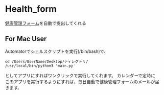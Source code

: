 
# Health_form
[健康管理フォーム](https://www.u-tokyo.ac.jp/covid-19/ja/safety/healthcheck.html)を自動で提出してくれる

## For Mac User
Automatorでシェルスクリプトを実行(/bin/bash)で、

```
cd /Users/UserName/Desktop/ディレクトリ/
/usr/local/bin/python3 'main.py'
```

としてアプリにすればワンクリックで実行してくれます。
カレンダーで定時にこのアプリを実行するようにすれば、毎日自動で健康管理フォームのメールが届きます。
